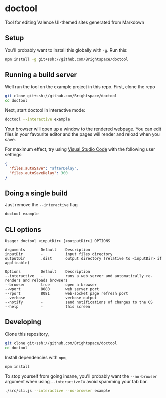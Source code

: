 # doctool

Tool for editing Valence UI-themed sites generated from Markdown

## Setup

You'll probably want to install this globally with `-g`. Run this:

```sh
npm install -g git+ssh://github.com/Brightspace/doctool
```

## Running a build server

Well run the tool on the example project in this repo. First, clone the repo

```sh
git clone git+ssh://github.com/Brightspace/doctool
cd doctool
```

Next, start doctool in interactive mode:

```sh
doctool --interactive example
```

Your browser will open up a window to the rendered webpage.
You can edit files in your favourite editor and the pages will render and reload when you save.

For maximum effect, try using [Visual Studio Code](https://code.visualstudio.com/) with the following user settings:

```json
{
  "files.autoSave": "afterDelay",
  "files.autoSaveDelay": 300
}
```

## Doing a single build

Just remove the `--interactive` flag

```sh
doctool example
```

## CLI options

```
Usage: doctool <inputDir> [<outputDir>] OPTIONS

Arguments       Default    Description
inputDir        -          input files directory
outputDir       .dist      output directory (relative to <inputDir> if applicable)

Options         Default    Description
--interactive   -          runs a web server and automatically re-renders and reloads browsers
--browser       true       open a browser
--wport         8080       web server port
--rport         8081       web-socket page refresh port
--verbose       -          verbose output
--notify        -          send notifications of changes to the OS
--help          -          this screen
```

## Developing
Clone this repository,

```sh
git clone git+ssh://github.com/Brightspace/doctool
cd doctool
```

Install dependencies with `npm`,

```sh
npm install
```

To stop yourself from going insane, you'll probably want the `--no-browser` argument when using `--interactive` to avoid spamming your tab bar.

```sh
./src/cli.js --interactive --no-browser example
```

